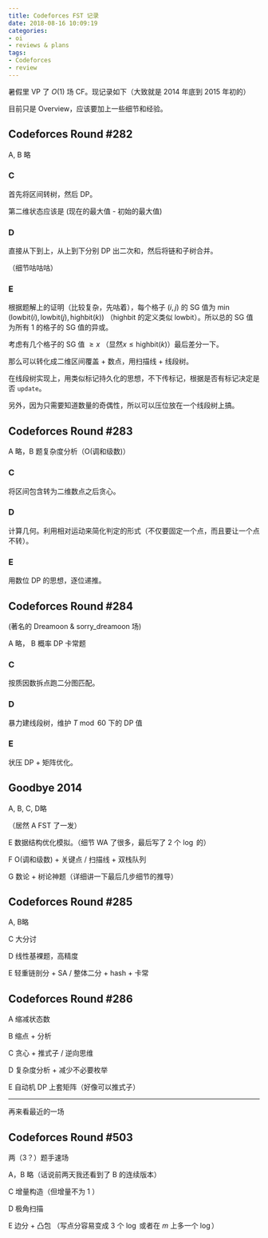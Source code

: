 ```yaml
---
title: Codeforces FST 记录
date: 2018-08-16 10:09:19
categories:
- oi
- reviews & plans
tags:
- Codeforces
- review
---
```


暑假里 VP 了 $O(1)$ 场 CF。现记录如下（大致就是 2014 年底到 2015 年初的）

目前只是 Overview，应该要加上一些细节和经验。

<!--- more --->

## Codeforces Round #282

A, B 略

### C

首先将区间转树，然后 DP。

第二维状态应该是 (现在的最大值 - 初始的最大值)

### D

直接从下到上，从上到下分别 DP 出二次和，然后将链和子树合并。

（细节咕咕咕）

### E 

根据题解上的证明（比较复杂，先咕着），每个格子 $(i, j)$ 的 SG 值为 $\min(\text{lowbit}(i), \text{lowbit}(j), \text{highbit}(k))$ （$\text{highbit}$ 的定义类似 $\text{lowbit}$）。所以总的 SG 值为所有 1 的格子的 SG 值的异或。

考虑有几个格子的 SG 值 $\geq x$ （显然$x \le \text{highbit}(k)$）最后差分一下。

那么可以转化成二维区间覆盖 + 数点，用扫描线 + 线段树。

在线段树实现上，用类似标记持久化的思想，不下传标记，根据是否有标记决定是否 `update`。

另外，因为只需要知道数量的奇偶性，所以可以压位放在一个线段树上搞。

## Codeforces Round #283

A 略，B 题复杂度分析（O(调和级数)）

### C

将区间包含转为二维数点之后贪心。

### D

计算几何。利用相对运动来简化判定的形式（不仅要固定一个点，而且要让一个点不转）。

### E

用数位 DP 的思想，逐位递推。

## Codeforces Round #284

(著名的 Dreamoon & sorry_dreamoon 场)

A 略， B 概率 DP 卡常题

### C 

按质因数拆点跑二分图匹配。

### D

暴力建线段树，维护 $T \bmod 60$ 下的 DP 值

### E

状压 DP + 矩阵优化。

## Goodbye 2014

A, B, C, D略

（居然 A FST 了一发）

E 数据结构优化模拟。（细节 WA 了很多，最后写了 2 个 $\log$ 的）

F O(调和级数) + 关键点 / 扫描线 + 双栈队列

G 数论 + 树论神题（详细讲一下最后几步细节的推导）

## Codeforces Round #285

A, B略

C 大分讨

D 线性基裸题，高精度

E 轻重链剖分 + SA / 整体二分 + hash + 卡常

## Codeforces Round #286

A 缩减状态数

B 缩点 + 分析

C 贪心 + 推式子 / 逆向思维

D 复杂度分析 + 减少不必要枚举

E 自动机 DP 上套矩阵（好像可以推式子）

---

再来看最近的一场

## Codeforces Round #503

两（3？）题手速场

A，B 略（话说前两天我还看到了 B 的连续版本）

C 增量构造（但增量不为 1 ）

D 极角扫描

E 边分 + 凸包 （写点分容易变成 3 个 $\log$ 或者在 $m$ 上多一个 $\log$）
